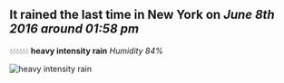 ## It rained the last time in New York on *June 8th 2016 around 01:58 pm*
💧💧💧💧💧💧  **heavy intensity rain** *Humidity 84%*

![heavy intensity rain](http://openweathermap.org/img/w/10d.png)
